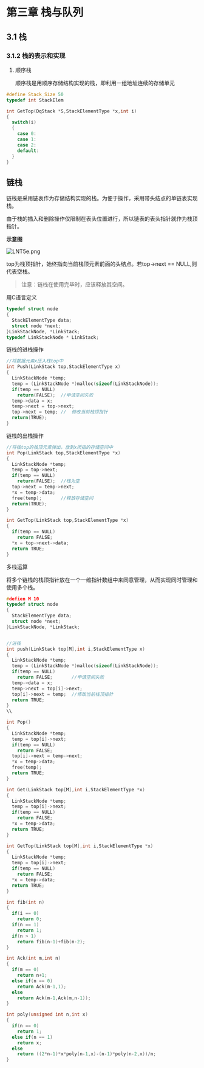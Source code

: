# 第三章 栈与队列

## 3.1 栈

### 3.1.2 栈的表示和实现

1. 顺序栈

   顺序栈是用顺序存储结构实现的栈，即利用一组地址连续的存储单元



```c
#define Stack_Size 50
typedef int StackElem
```

```c
int GetTop(DqStack *S,StackElementType *x,int i)
{
  switch(i)
  {
    case 0:
    case 1:
    case 2:
    default: 
  }
}
```

## 链栈

链栈是采用链表作为存储结构实现的栈。为便于操作，采用带头结点的单链表实现栈。

由于栈的插入和删除操作仅限制在表头位置进行，所以链表的表头指针就作为栈顶指针。

**示意图**

![LNT5e.png](https://cokeice-pic.oss-cn-wulanchabu.aliyuncs.com/15.png)

top为栈顶指针，始终指向当前栈顶元素前面的头结点。若top->next == NULL,则代表空栈。

> 注意：链栈在使用完毕时，应该释放其空间。

用C语言定义

```c
typedef struct node
{
  StackElementType data;
  struct node *next;
}LinkStackNode, *LinkStack;
typedef LinkStackNode * LinkStack;
```

链栈的进栈操作

```c
//将数据元素x压入栈top中
int Push(LinkStack top,StackElementType x)
{
  LinkStackNode *temp;
  temp = (LinkStackNode *)malloc(sizeof(LinkStackNode));
  if(temp == NULL)
    return(FALSE);	//申请空间失败
  temp->data = x;
  temp->next = top->next;
  top->next = temp;	//	修改当前栈顶指针
  return(TRUE);
}
```

链栈的出栈操作

```c
//将栈top的栈顶元素弹出，放到x所指的存储空间中
int Pop(LinkStack top,StackElementType *x)
{
  LinkStackNode *temp;
  temp = top->next;
  if(temp == NULL)
    return(FALSE);	//栈为空
  top->next = temp->next;
  *x = temp->data;
  free(temp);		//释放存储空间
  return(TRUE);	
}
```

```c
int GetTop(LinkStack top,StackElementType *x)
{
  if(temp == NULL)
    return FALSE;
  *x = top->next->data;
  return TRUE;
}
```

多栈运算

将多个链栈的栈顶指针放在一个一维指针数组中来同意管理，从而实现同时管理和使用多个栈。

```c
#defien M 10
typedef struct node
{
  StackElementType data;
  struct node *next;
}LinkStackNode, *LinkStack;


//进栈
int push(LinkStack top[M],int i,StackElementType x)
{
  LinkStackNode *temp;
  temp = (LinkStackNode *)malloc(sizeof(LinkStackNode));
  if(temp == NULL)
    return FALSE;		//申请空间失败
  temp->data = x;
  temp->next = top[i]->next;
  top[i]->next = temp;	//修改当前栈顶指针
  return TRUE;
}
\\

int Pop()
{
  LinkStackNode *temp;
  temp = top[i]->next;
  if(temp == NULL)
    return FALSE;
  top[i]->next = temp->next;
  *x = temp->data;
  free(temp);
  return TRUE;
}

int Get(LinkStack top[M],int i,StackElementType *x)
{
  LinkStackNode *temp;
  temp = top[i]->next;
  if(temp == NULL)
    return FALSE;
  *x = temp->data;
  return TRUE;
}
```



```c
int GetTop(LinkStack top[M],int i,StackElementType *x)
{
  LinkStackNode *temp;
  temp = top[i]->next;
  if(temp == NULL)
    return FALSE;
  *x = temp->data;
  return TRUE;
}
```

```c
int fib(int n)
{
  if(i == 0)
    return 0;
  if(n == 1)
    return 1;
  if(n > 1)
    return fib(n-1)+fib(n-2);
}
```

```c
int Ack(int m,int n)
{
  if(m == 0)
    return n+1;
  else if(n == 0)
    return Ack(m-1,1);
  else
    return Ack(m-1,Ack(m,n-1));
}
```

```c
int poly(unsigned int n,int x)
{
  if(n == 0)
    return 1;
  else if(n == 1)
    return x;
  else
    return ((2*n-1)*x*poly(n-1,x)-(n-1)*poly(n-2,x))/n;
}
```







